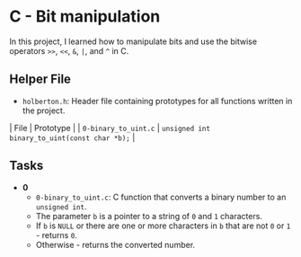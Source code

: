 # C - Bit manipulation

In this project, I learned how to manipulate bits and use the bitwise operators `>>`, `<<`, `&`, `|`, and `^` in C.

## Helper File

* `holberton.h`: Header file containing prototypes for all functions written in the project.

| File                 | Prototype                                     |
| `0-binary_to_uint.c` | `unsigned int binary_to_uint(const char *b);` |

## Tasks
* **0**
  * `0-binary_to_uint.c`: C function that converts a binary number to an `unsigned int`.
  * The parameter `b` is a pointer to a string of `0` and `1` characters.
  * If `b` is `NULL` or there are one or more characters in `b` that are not `0` or `1` - returns `0`.
  * Otherwise - returns the converted number.
